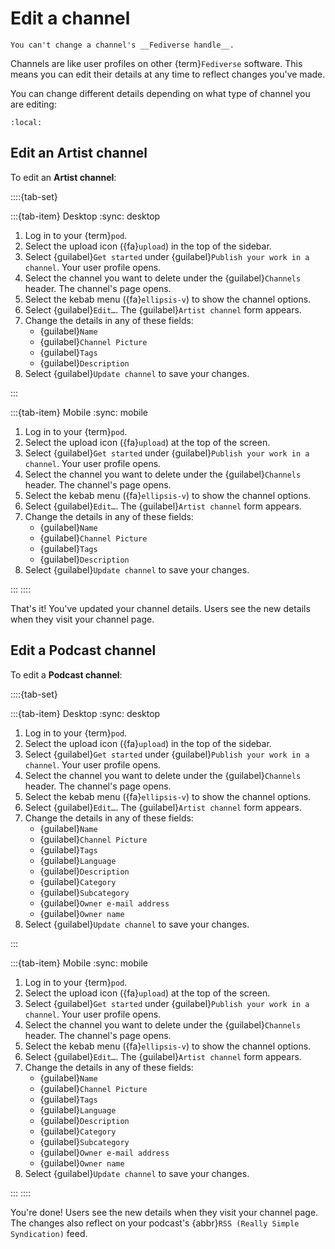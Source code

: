 # Edit a channel

```{note}
You can't change a channel's __Fediverse handle__.
```

Channels are like user profiles on other {term}`Fediverse` software. This means you can edit their details at any time to reflect changes you've made.

You can change different details depending on what type of channel you are editing:

```{contents}
:local:
```

## Edit an Artist channel

To edit an __Artist channel__:

::::{tab-set}

:::{tab-item} Desktop
:sync: desktop

1. Log in to your {term}`pod`.
2. Select the upload icon ({fa}`upload`) in the top of the sidebar.
3. Select {guilabel}`Get started` under {guilabel}`Publish your work in a channel`. Your user profile opens.
4. Select the channel you want to delete under the {guilabel}`Channels` header. The channel's page opens.
5. Select the kebab menu ({fa}`ellipsis-v`) to show the channel options.
6. Select {guilabel}`Edit…`. The {guilabel}`Artist channel` form appears.
7. Change the details in any of these fields:
   - {guilabel}`Name`
   - {guilabel}`Channel Picture`
   - {guilabel}`Tags`
   - {guilabel}`Description`
8. Select {guilabel}`Update channel` to save your changes.

:::

:::{tab-item} Mobile
:sync: mobile

1. Log in to your {term}`pod`.
2. Select the upload icon ({fa}`upload`) at the top of the screen.
3. Select {guilabel}`Get started` under {guilabel}`Publish your work in a channel`. Your user profile opens.
4. Select the channel you want to delete under the {guilabel}`Channels` header. The channel's page opens.
5. Select the kebab menu ({fa}`ellipsis-v`) to show the channel options.
6. Select {guilabel}`Edit…`. The {guilabel}`Artist channel` form appears.
7. Change the details in any of these fields:
   - {guilabel}`Name`
   - {guilabel}`Channel Picture`
   - {guilabel}`Tags`
   - {guilabel}`Description`
8. Select {guilabel}`Update channel` to save your changes.

:::
::::

That's it! You've updated your channel details. Users see the new details when they visit your channel page.

## Edit a Podcast channel

To edit a __Podcast channel__:

::::{tab-set}

:::{tab-item} Desktop
:sync: desktop

1. Log in to your {term}`pod`.
2. Select the upload icon ({fa}`upload`) in the top of the sidebar.
3. Select {guilabel}`Get started` under {guilabel}`Publish your work in a channel`. Your user profile opens.
4. Select the channel you want to delete under the {guilabel}`Channels` header. The channel's page opens.
5. Select the kebab menu ({fa}`ellipsis-v`) to show the channel options.
6. Select {guilabel}`Edit…`. The {guilabel}`Artist channel` form appears.
7. Change the details in any of these fields:
   - {guilabel}`Name`
   - {guilabel}`Channel Picture`
   - {guilabel}`Tags`
   - {guilabel}`Language`
   - {guilabel}`Description`
   - {guilabel}`Category`
   - {guilabel}`Subcategory`
   - {guilabel}`Owner e-mail address`
   - {guilabel}`Owner name`
8. Select {guilabel}`Update channel` to save your changes.

:::

:::{tab-item} Mobile
:sync: mobile

1. Log in to your {term}`pod`.
2. Select the upload icon ({fa}`upload`) at the top of the screen.
3. Select {guilabel}`Get started` under {guilabel}`Publish your work in a channel`. Your user profile opens.
4. Select the channel you want to delete under the {guilabel}`Channels` header. The channel's page opens.
5. Select the kebab menu ({fa}`ellipsis-v`) to show the channel options.
6. Select {guilabel}`Edit…`. The {guilabel}`Artist channel` form appears.
7. Change the details in any of these fields:
   - {guilabel}`Name`
   - {guilabel}`Channel Picture`
   - {guilabel}`Tags`
   - {guilabel}`Language`
   - {guilabel}`Description`
   - {guilabel}`Category`
   - {guilabel}`Subcategory`
   - {guilabel}`Owner e-mail address`
   - {guilabel}`Owner name`
8. Select {guilabel}`Update channel` to save your changes.

:::
::::

You're done! Users see the new details when they visit your channel page. The changes also reflect on your podcast's {abbr}`RSS (Really Simple Syndication)` feed.
